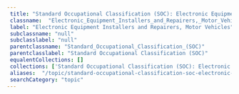 ```yaml
--- 
 title: "Standard Occupational Classification (SOC): Electronic Equipment Installers and Repairers, Motor Vehicles" 
 classname:  "Electronic_Equipment_Installers_and_Repairers,_Motor_Vehicles" 
 label: "Electronic Equipment Installers and Repairers, Motor Vehicles" 
 subclassname: "null" 
 subclasslabel: "null" 
 parentclassname: "Standard_Occupational_Classification_(SOC)" 
 parentclasslabel: "Standard Occupational Classification (SOC)" 
 equalentCollections: [] 
 collections: ['Standard Occupational Classification (SOC): Electronic Equipment Installers and Repairers, Motor Vehicles']
 aliases:  "/topic/standard-occupational-classification-soc-electronic-equipment-installers-and-repairers-motor-vehicles"  
 searchCategory: "topic" 
---
```

